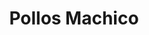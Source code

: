 ---
title: "Pollos Machico"
url: /ciudad-guayana-puerto-ordaz/pollos-machico/
shop: alimentos congelados
---